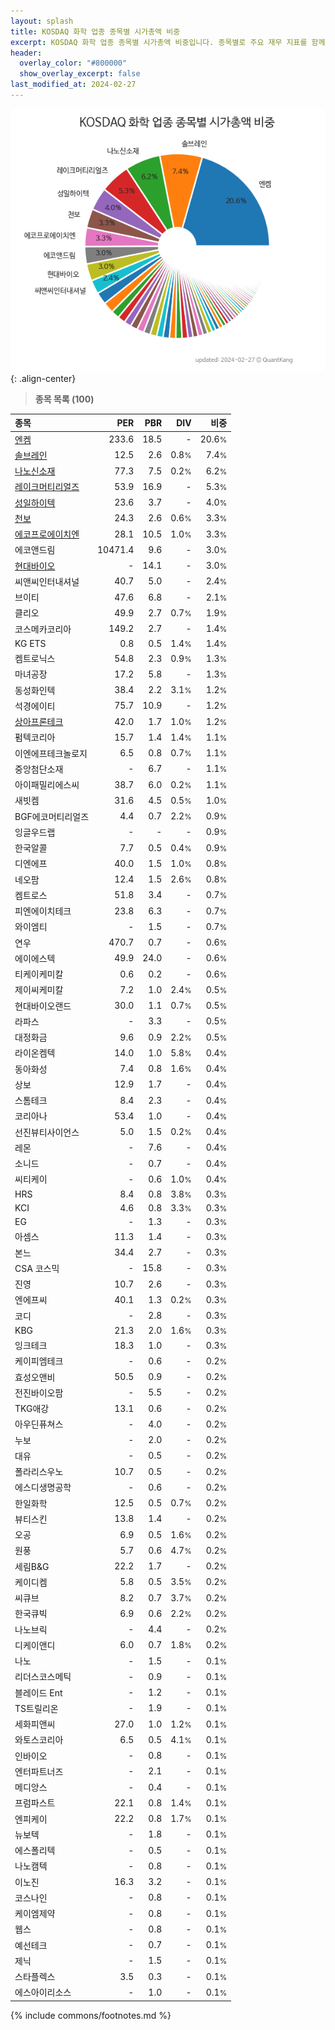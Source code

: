 ```yaml
---
layout: splash
title: KOSDAQ 화학 업종 종목별 시가총액 비중
excerpt: KOSDAQ 화학 업종 종목별 시가총액 비중입니다. 종목별로 주요 재무 지표를 함께 표시합니다.
header:
  overlay_color: "#800000"
  show_overlay_excerpt: false
last_modified_at: 2024-02-27
---
```



![KOSDAQ 화학 업종 종목별 시가총액 비중](/stats/sector/images/kosdaq_업종_화학_종목.png){: .align-center}


> **종목 목록 (100)**<a id="list"></a>

| **종목** | **PER** | **PBR** | **DIV** | **비중** |
| :------- | ------: | ------: | ------: | -------: |
| [엔켐](/348370/) | 233.6 | 18.5 | - | 20.6<small>%</small> |
| [솔브레인](/357780/) | 12.5 | 2.6 | 0.8<small>%</small> | 7.4<small>%</small> |
| [나노신소재](/121600/) | 77.3 | 7.5 | 0.2<small>%</small> | 6.2<small>%</small> |
| [레이크머티리얼즈](/281740/) | 53.9 | 16.9 | - | 5.3<small>%</small> |
| [성일하이텍](/365340/) | 23.6 | 3.7 | - | 4.0<small>%</small> |
| [천보](/278280/) | 24.3 | 2.6 | 0.6<small>%</small> | 3.3<small>%</small> |
| [에코프로에이치엔](/383310/) | 28.1 | 10.5 | 1.0<small>%</small> | 3.3<small>%</small> |
| 에코앤드림 | 10471.4 | 9.6 | - | 3.0<small>%</small> |
| [현대바이오](/048410/) | - | 14.1 | - | 3.0<small>%</small> |
| 씨앤씨인터내셔널 | 40.7 | 5.0 | - | 2.4<small>%</small> |
| 브이티 | 47.6 | 6.8 | - | 2.1<small>%</small> |
| 클리오 | 49.9 | 2.7 | 0.7<small>%</small> | 1.9<small>%</small> |
| 코스메카코리아 | 149.2 | 2.7 | - | 1.4<small>%</small> |
| KG ETS | 0.8 | 0.5 | 1.4<small>%</small> | 1.4<small>%</small> |
| 켐트로닉스 | 54.8 | 2.3 | 0.9<small>%</small> | 1.3<small>%</small> |
| 마녀공장 | 17.2 | 5.8 | - | 1.3<small>%</small> |
| 동성화인텍 | 38.4 | 2.2 | 3.1<small>%</small> | 1.2<small>%</small> |
| 석경에이티 | 75.7 | 10.9 | - | 1.2<small>%</small> |
| [상아프론테크](/089980/) | 42.0 | 1.7 | 1.0<small>%</small> | 1.2<small>%</small> |
| 펌텍코리아 | 15.7 | 1.4 | 1.4<small>%</small> | 1.1<small>%</small> |
| 이엔에프테크놀로지 | 6.5 | 0.8 | 0.7<small>%</small> | 1.1<small>%</small> |
| 중앙첨단소재 | - | 6.7 | - | 1.1<small>%</small> |
| 아이패밀리에스씨 | 38.7 | 6.0 | 0.2<small>%</small> | 1.1<small>%</small> |
| 새빗켐 | 31.6 | 4.5 | 0.5<small>%</small> | 1.0<small>%</small> |
| BGF에코머티리얼즈 | 4.4 | 0.7 | 2.2<small>%</small> | 0.9<small>%</small> |
| 잉글우드랩 | - | - | - | 0.9<small>%</small> |
| 한국알콜 | 7.7 | 0.5 | 0.4<small>%</small> | 0.9<small>%</small> |
| 디엔에프 | 40.0 | 1.5 | 1.0<small>%</small> | 0.8<small>%</small> |
| 네오팜 | 12.4 | 1.5 | 2.6<small>%</small> | 0.8<small>%</small> |
| 켐트로스 | 51.8 | 3.4 | - | 0.7<small>%</small> |
| 피엔에이치테크 | 23.8 | 6.3 | - | 0.7<small>%</small> |
| 와이엠티 | - | 1.5 | - | 0.7<small>%</small> |
| 연우 | 470.7 | 0.7 | - | 0.6<small>%</small> |
| 에이에스텍 | 49.9 | 24.0 | - | 0.6<small>%</small> |
| 티케이케미칼 | 0.6 | 0.2 | - | 0.6<small>%</small> |
| 제이씨케미칼 | 7.2 | 1.0 | 2.4<small>%</small> | 0.5<small>%</small> |
| 현대바이오랜드 | 30.0 | 1.1 | 0.7<small>%</small> | 0.5<small>%</small> |
| 라파스 | - | 3.3 | - | 0.5<small>%</small> |
| 대정화금 | 9.6 | 0.9 | 2.2<small>%</small> | 0.5<small>%</small> |
| 라이온켐텍 | 14.0 | 1.0 | 5.8<small>%</small> | 0.4<small>%</small> |
| 동아화성 | 7.4 | 0.8 | 1.6<small>%</small> | 0.4<small>%</small> |
| 상보 | 12.9 | 1.7 | - | 0.4<small>%</small> |
| 스톰테크 | 8.4 | 2.3 | - | 0.4<small>%</small> |
| 코리아나 | 53.4 | 1.0 | - | 0.4<small>%</small> |
| 선진뷰티사이언스 | 5.0 | 1.5 | 0.2<small>%</small> | 0.4<small>%</small> |
| 레몬 | - | 7.6 | - | 0.4<small>%</small> |
| 소니드 | - | 0.7 | - | 0.4<small>%</small> |
| 씨티케이 | - | 0.6 | 1.0<small>%</small> | 0.4<small>%</small> |
| HRS | 8.4 | 0.8 | 3.8<small>%</small> | 0.3<small>%</small> |
| KCI | 4.6 | 0.8 | 3.3<small>%</small> | 0.3<small>%</small> |
| EG | - | 1.3 | - | 0.3<small>%</small> |
| 아셈스 | 11.3 | 1.4 | - | 0.3<small>%</small> |
| 본느 | 34.4 | 2.7 | - | 0.3<small>%</small> |
| CSA 코스믹 | - | 15.8 | - | 0.3<small>%</small> |
| 진영 | 10.7 | 2.6 | - | 0.3<small>%</small> |
| 엔에프씨 | 40.1 | 1.3 | 0.2<small>%</small> | 0.3<small>%</small> |
| 코디 | - | 2.8 | - | 0.3<small>%</small> |
| KBG | 21.3 | 2.0 | 1.6<small>%</small> | 0.3<small>%</small> |
| 잉크테크 | 18.3 | 1.0 | - | 0.3<small>%</small> |
| 케이피엠테크 | - | 0.6 | - | 0.2<small>%</small> |
| 효성오앤비 | 50.5 | 0.9 | - | 0.2<small>%</small> |
| 전진바이오팜 | - | 5.5 | - | 0.2<small>%</small> |
| TKG애강 | 13.1 | 0.6 | - | 0.2<small>%</small> |
| 아우딘퓨쳐스 | - | 4.0 | - | 0.2<small>%</small> |
| 누보 | - | 2.0 | - | 0.2<small>%</small> |
| 대유 | - | 0.5 | - | 0.2<small>%</small> |
| 폴라리스우노 | 10.7 | 0.5 | - | 0.2<small>%</small> |
| 에스디생명공학 | - | 0.6 | - | 0.2<small>%</small> |
| 한일화학 | 12.5 | 0.5 | 0.7<small>%</small> | 0.2<small>%</small> |
| 뷰티스킨 | 13.8 | 1.4 | - | 0.2<small>%</small> |
| 오공 | 6.9 | 0.5 | 1.6<small>%</small> | 0.2<small>%</small> |
| 원풍 | 5.7 | 0.6 | 4.7<small>%</small> | 0.2<small>%</small> |
| 세림B&G | 22.2 | 1.7 | - | 0.2<small>%</small> |
| 케이디켐 | 5.8 | 0.5 | 3.5<small>%</small> | 0.2<small>%</small> |
| 씨큐브 | 8.2 | 0.7 | 3.7<small>%</small> | 0.2<small>%</small> |
| 한국큐빅 | 6.9 | 0.6 | 2.2<small>%</small> | 0.2<small>%</small> |
| 나노브릭 | - | 4.4 | - | 0.2<small>%</small> |
| 디케이앤디 | 6.0 | 0.7 | 1.8<small>%</small> | 0.2<small>%</small> |
| 나노 | - | 1.5 | - | 0.1<small>%</small> |
| 리더스코스메틱 | - | 0.9 | - | 0.1<small>%</small> |
| 블레이드 Ent | - | 1.2 | - | 0.1<small>%</small> |
| TS트릴리온 | - | 1.9 | - | 0.1<small>%</small> |
| 세화피앤씨 | 27.0 | 1.0 | 1.2<small>%</small> | 0.1<small>%</small> |
| 와토스코리아 | 6.5 | 0.5 | 4.1<small>%</small> | 0.1<small>%</small> |
| 인바이오 | - | 0.8 | - | 0.1<small>%</small> |
| 엔터파트너즈 | - | 2.1 | - | 0.1<small>%</small> |
| 메디앙스 | - | 0.4 | - | 0.1<small>%</small> |
| 프럼파스트 | 22.1 | 0.8 | 1.4<small>%</small> | 0.1<small>%</small> |
| 엔피케이 | 22.2 | 0.8 | 1.7<small>%</small> | 0.1<small>%</small> |
| 뉴보텍 | - | 1.8 | - | 0.1<small>%</small> |
| 에스폴리텍 | - | 0.5 | - | 0.1<small>%</small> |
| 나노캠텍 | - | 0.8 | - | 0.1<small>%</small> |
| 이노진 | 16.3 | 3.2 | - | 0.1<small>%</small> |
| 코스나인 | - | 0.8 | - | 0.1<small>%</small> |
| 케이엠제약 | - | 0.8 | - | 0.1<small>%</small> |
| 웹스 | - | 0.8 | - | 0.1<small>%</small> |
| 예선테크 | - | 0.7 | - | 0.1<small>%</small> |
| 제닉 | - | 1.5 | - | 0.1<small>%</small> |
| 스타플렉스 | 3.5 | 0.3 | - | 0.1<small>%</small> |
| 에스아이리소스 | - | 1.0 | - | 0.1<small>%</small> |

{% include commons/footnotes.md %}